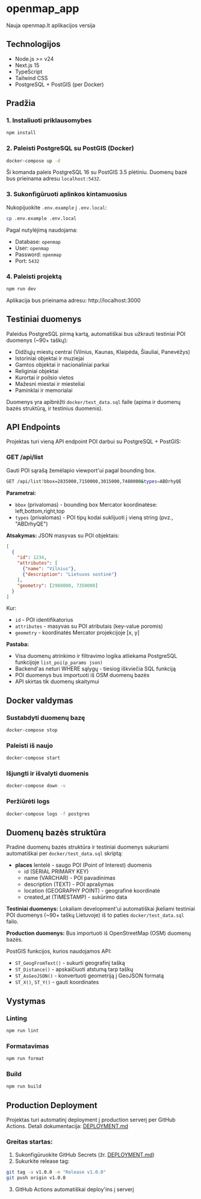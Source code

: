 # openmap_app
Nauja openmap.lt aplikacijos versija

## Technologijos
- Node.js >= v24
- Next.js 15
- TypeScript
- Tailwind CSS
- PostgreSQL + PostGIS (per Docker)

## Pradžia

### 1. Instaliuoti priklausomybes
```bash
npm install
```

### 2. Paleisti PostgreSQL su PostGIS (Docker)
```bash
docker-compose up -d
```

Ši komanda paleis PostgreSQL 16 su PostGIS 3.5 plėtiniu. Duomenų bazė bus prieinama adresu `localhost:5432`.

### 3. Sukonfigūruoti aplinkos kintamuosius
Nukopijuokite `.env.example` į `.env.local`:
```bash
cp .env.example .env.local
```

Pagal nutylėjimą naudojama:
- Database: `openmap`
- User: `openmap`
- Password: `openmap`
- Port: `5432`

### 4. Paleisti projektą
```bash
npm run dev
```

Aplikacija bus prieinama adresu: http://localhost:3000

## Testiniai duomenys

Paleidus PostgreSQL pirmą kartą, automatiškai bus užkrauti testiniai POI duomenys (~90+ taškų):
- Didžiųjų miestų centrai (Vilnius, Kaunas, Klaipėda, Šiauliai, Panevėžys)
- Istoriniai objektai ir muziejai
- Gamtos objektai ir nacionaliniai parkai
- Religiniai objektai
- Kurortai ir poilsio vietos
- Mažesni miestai ir miesteliai
- Paminklai ir memorialai

Duomenys yra apibrėžti `docker/test_data.sql` faile (apima ir duomenų bazės struktūrą, ir testinius duomenis).

## API Endpoints

Projektas turi vieną API endpoint POI darbui su PostgreSQL + PostGIS:

### GET /api/list

Gauti POI sąrašą žemėlapio viewport'ui pagal bounding box.

```bash
GET /api/list?bbox=2835000,7150000,3015000,7480000&types=ABDrhyQE
```

**Parametrai:**
- `bbox` (privalomas) - bounding box Mercator koordinatėse: left,bottom,right,top
- `types` (privalomas) - POI tipų kodai suklijuoti į vieną string (pvz., "ABDrhyQE")

**Atsakymas:** JSON masyvas su POI objektais:
```json
[
  {
    "id": 1234,
    "attributes": [
      {"name": "Vilnius"}, 
      {"description": "Lietuvos sostinė"}
    ],
    "geometry": [2988000, 7350000]
  }
]
```

Kur:
- `id` - POI identifikatorius
- `attributes` - masyvas su POI atributais (key-value poromis)
- `geometry` - koordinatės Mercator projekcijoje [x, y]

**Pastaba:** 
- Visa duomenų atrinkimo ir filtravimo logika atliekama PostgreSQL funkcijoje `list_poi(p_params json)`
- Backend'as neturi WHERE sąlygų - tiesiog iškviečia SQL funkciją
- POI duomenys bus importuoti iš OSM duomenų bazės
- API skirtas tik duomenų skaitymui

## Docker valdymas

### Sustabdyti duomenų bazę
```bash
docker-compose stop
```

### Paleisti iš naujo
```bash
docker-compose start
```

### Išjungti ir išvalyti duomenis
```bash
docker-compose down -v
```

### Peržiūrėti logs
```bash
docker-compose logs -f postgres
```

## Duomenų bazės struktūra

Pradinė duomenų bazės struktūra ir testiniai duomenys sukuriami automatiškai per `docker/test_data.sql` skriptą:

- **places** lentelė - saugo POI (Point of Interest) duomenis
  - id (SERIAL PRIMARY KEY)
  - name (VARCHAR) - POI pavadinimas
  - description (TEXT) - POI aprašymas
  - location (GEOGRAPHY POINT) - geografinė koordinatė
  - created_at (TIMESTAMP) - sukūrimo data

**Testiniai duomenys:** Lokaliam development'ui automatiškai įkeliami testiniai POI duomenys (~90+ taškų Lietuvoje) iš to paties `docker/test_data.sql` failo.

**Production duomenys:** Bus importuoti iš OpenStreetMap (OSM) duomenų bazės.

PostGIS funkcijos, kurios naudojamos API:
- `ST_GeogFromText()` - sukurti geografinį tašką
- `ST_Distance()` - apskaičiuoti atstumą tarp taškų
- `ST_AsGeoJSON()` - konvertuoti geometriją į GeoJSON formatą
- `ST_X()`, `ST_Y()` - gauti koordinates

## Vystymas

### Linting
```bash
npm run lint
```

### Formatavimas
```bash
npm run format
```

### Build
```bash
npm run build
```

## Production Deployment

Projektas turi automatinį deployment į production serverį per GitHub Actions. Detali dokumentacija: [DEPLOYMENT.md](./docs/DEPLOYMENT.md)

### Greitas startas:

1. Sukonfigūruokite GitHub Secrets (žr. [DEPLOYMENT.md](./docs/DEPLOYMENT.md))
2. Sukurkite release tag:
```bash
git tag -a v1.0.0 -m "Release v1.0.0"
git push origin v1.0.0
```
3. GitHub Actions automatiškai deploy'ins į serverį
